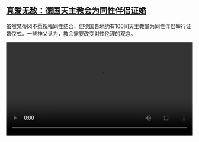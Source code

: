 <!--1620991030000-->
[真爱无敌：德国天主教会为同性伴侣证婚](https://www.dw.com/zh/%E7%9C%9F%E7%88%B1%E6%97%A0%E6%95%8C%EF%BC%9A%E5%BE%B7%E5%9B%BD%E5%A4%A9%E4%B8%BB%E6%95%99%E4%BC%9A%E4%B8%BA%E5%90%8C%E6%80%A7%E4%BC%B4%E4%BE%A3%E8%AF%81%E5%A9%9A/a-57509666)
------

<p>虽然梵蒂冈不愿祝福同性结合，但德国各地约有100间天主教堂为同性伴侣举行证婚仪式。一些神父认为，教会需要改变对性伦理的观念。</small></p><video src="https://tvdownloaddw-a.akamaihd.net/dwtv_video/flv/vdt_zh/2021/bchi210512_001_gaymarriage_01r_sd_sor.mp4" controls style="width:100%"></video>
